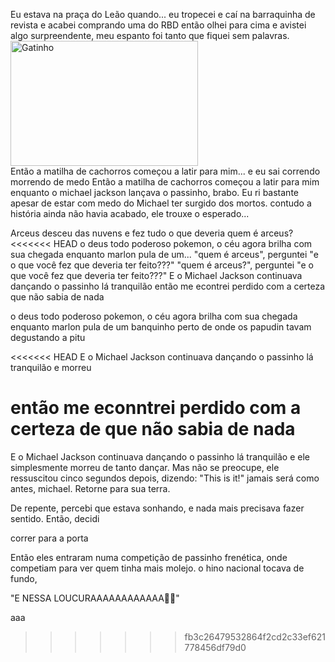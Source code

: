 Eu estava na praça do Leão quando... eu tropecei e caí na barraquinha de revista e acabei comprando uma do RBD então olhei para cima e avistei algo surpreendente, meu espanto foi tanto que fiquei sem palavras. 
<img src="https://media1.tenor.com/m/KLKh-Cl5O88AAAAd/gato-asombrado.gif" alt="Gatinho" width="300" height="200">
</br>
Então a matilha de cachorros começou a latir para mim...
e eu sai correndo morrendo de medo
Então a matilha de cachorros começou a latir para mim enquanto o michael jackson lançava o passinho, brabo.
Eu ri bastante apesar de estar com medo do Michael ter surgido dos mortos.
contudo a história ainda não havia acabado, ele trouxe o esperado...


Arceus desceu das nuvens
e fez tudo o que deveria
quem é arceus?
<<<<<<< HEAD
o deus todo poderoso pokemon, o céu agora brilha com sua chegada enquanto marlon pula de um...
"quem é arceus", perguntei "e o que você fez que deveria ter feito???"
"quem é arceus?", perguntei "e o que você fez que deveria ter feito???"
E o Michael Jackson continuava dançando o passinho lá tranquilão
então me econtrei perdido com a certeza que não sabia de nada

o deus todo poderoso pokemon, o céu agora brilha com sua chegada enquanto marlon pula de um banquinho perto de onde os papudin tavam degustando a pitu


<<<<<<< HEAD
E o Michael Jackson continuava dançando o passinho lá tranquilão
e morreu

então me econntrei perdido com a certeza de que não sabia de nada
=======

E o Michael Jackson continuava dançando o passinho lá tranquilão e ele simplesmente morreu de tanto dançar. Mas não se preocupe, ele ressuscitou cinco segundos depois, dizendo: "This is it!"
jamais será como antes, michael. Retorne para sua terra.

De repente, percebi que estava sonhando, e nada mais precisava fazer sentido. Então, decidi

correr para a porta


Então eles entraram numa competição de passinho frenética, onde competiam para ver quem tinha mais molejo. o hino nacional tocava de fundo, 

"E NESSA LOUCURAAAAAAAAAAAA🎵🎵"

aaa
>>>>>>> fb3c26479532864f2cd2c33ef621778456df79d0
